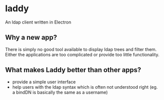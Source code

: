 # laddy
An ldap client written in Electron

## Why a new app?
There is simply no good tool available to display ldap trees and filter them. Either the applications are too complicated or provide too little functionality. 

## What makes Laddy better than other apps?
* provide a simple user interface
* help users with the ldap syntax which is often not understood right (eg. a bindDN is basically the same as a username)
